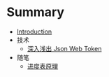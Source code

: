 # Summary

* [Introduction](README.md)
* 技术
    * [深入浅出 Json Web Token](2019-11-19-json-web-token-tutorial.md)
* 随笔
    * [进度表原理](2019-11-20-schedule.md)


